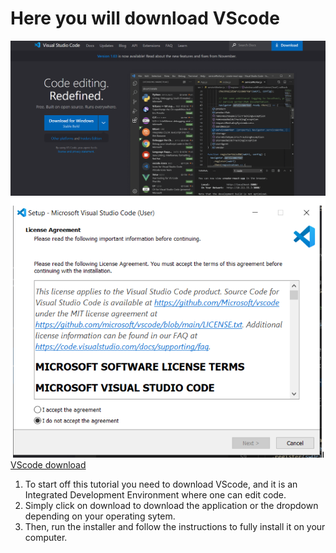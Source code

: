 # Here you will download VScode
![Image](vscode.png)
![Image](install.png)
[VScode download](https://code.visualstudio.com/)
1. To start off this tutorial you need to download VScode, and it is an Integrated Development Environment where one can edit code.
2. Simply click on download to download the application or the dropdown depending on your operating sytem.
3. Then, run the installer and follow the instructions to fully install it on your computer.
